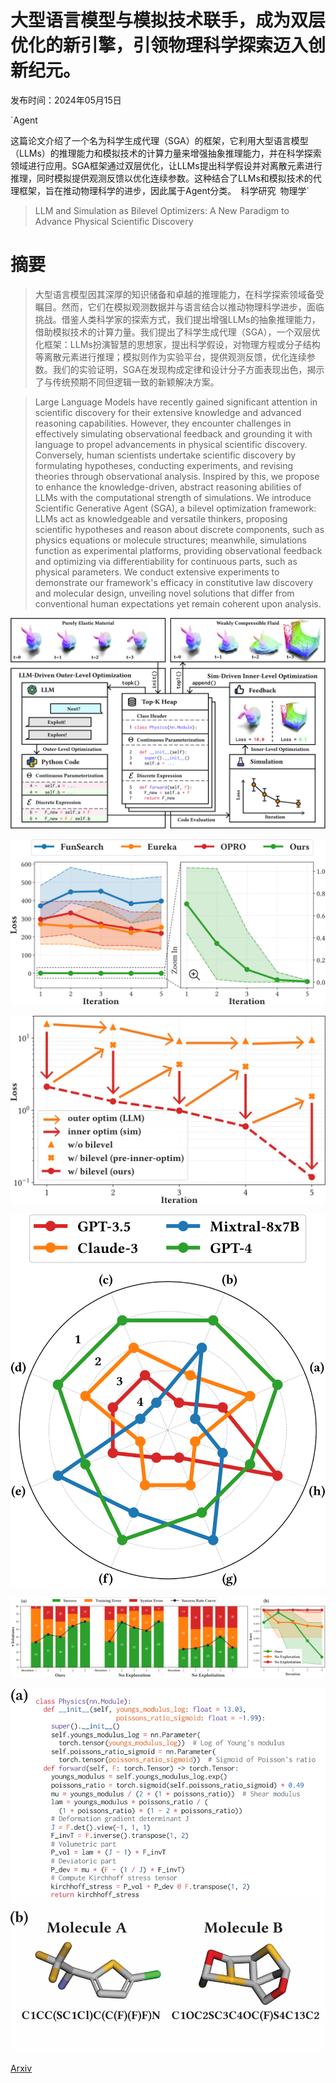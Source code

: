 # 大型语言模型与模拟技术联手，成为双层优化的新引擎，引领物理科学探索迈入创新纪元。

发布时间：2024年05月15日

`Agent

这篇论文介绍了一个名为科学生成代理（SGA）的框架，它利用大型语言模型（LLMs）的推理能力和模拟技术的计算力量来增强抽象推理能力，并在科学探索领域进行应用。SGA框架通过双层优化，让LLMs提出科学假设并对离散元素进行推理，同时模拟提供观测反馈以优化连续参数。这种结合了LLMs和模拟技术的代理框架，旨在推动物理科学的进步，因此属于Agent分类。` `科学研究` `物理学`

> LLM and Simulation as Bilevel Optimizers: A New Paradigm to Advance Physical Scientific Discovery

# 摘要

> 大型语言模型因其深厚的知识储备和卓越的推理能力，在科学探索领域备受瞩目。然而，它们在模拟观测数据并与语言结合以推动物理科学进步，面临挑战。借鉴人类科学家的探索方式，我们提出增强LLMs的抽象推理能力，借助模拟技术的计算力量。我们提出了科学生成代理（SGA），一个双层优化框架：LLMs扮演智慧的思想家，提出科学假设，对物理方程或分子结构等离散元素进行推理；模拟则作为实验平台，提供观测反馈，优化连续参数。我们的实验证明，SGA在发现构成定律和设计分子方面表现出色，揭示了与传统预期不同但逻辑一致的新颖解决方案。

> Large Language Models have recently gained significant attention in scientific discovery for their extensive knowledge and advanced reasoning capabilities. However, they encounter challenges in effectively simulating observational feedback and grounding it with language to propel advancements in physical scientific discovery. Conversely, human scientists undertake scientific discovery by formulating hypotheses, conducting experiments, and revising theories through observational analysis. Inspired by this, we propose to enhance the knowledge-driven, abstract reasoning abilities of LLMs with the computational strength of simulations. We introduce Scientific Generative Agent (SGA), a bilevel optimization framework: LLMs act as knowledgeable and versatile thinkers, proposing scientific hypotheses and reason about discrete components, such as physics equations or molecule structures; meanwhile, simulations function as experimental platforms, providing observational feedback and optimizing via differentiability for continuous parts, such as physical parameters. We conduct extensive experiments to demonstrate our framework's efficacy in constitutive law discovery and molecular design, unveiling novel solutions that differ from conventional human expectations yet remain coherent upon analysis.

![大型语言模型与模拟技术联手，成为双层优化的新引擎，引领物理科学探索迈入创新纪元。](../../../paper_images/2405.09783/x1.png)

![大型语言模型与模拟技术联手，成为双层优化的新引擎，引领物理科学探索迈入创新纪元。](../../../paper_images/2405.09783/x2.png)

![大型语言模型与模拟技术联手，成为双层优化的新引擎，引领物理科学探索迈入创新纪元。](../../../paper_images/2405.09783/x3.png)

![大型语言模型与模拟技术联手，成为双层优化的新引擎，引领物理科学探索迈入创新纪元。](../../../paper_images/2405.09783/x4.png)

![大型语言模型与模拟技术联手，成为双层优化的新引擎，引领物理科学探索迈入创新纪元。](../../../paper_images/2405.09783/x5.png)

![大型语言模型与模拟技术联手，成为双层优化的新引擎，引领物理科学探索迈入创新纪元。](../../../paper_images/2405.09783/x6.png)

[Arxiv](https://arxiv.org/abs/2405.09783)